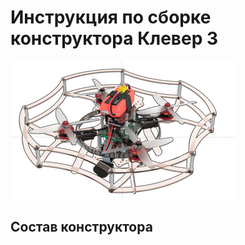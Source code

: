 Инструкция по сборке конструктора Клевер 3
==========================================

![Clever](assets/clever3_main.png)

Состав конструктора
-------------------
